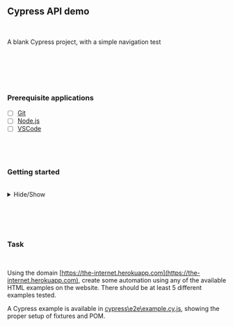 ## Cypress API demo

</br>

A blank Cypress project, with a simple navigation test

</br>

#

</br>

### Prerequisite applications

- [ ] [Git](https://git-scm.com/downloads)
- [ ] [Node.js](https://nodejs.org/en/download/)
- [ ] [VSCode](https://code.visualstudio.com/download)

#

</br>

### Getting started

</br>

<details>
    <summary>Hide/Show</summary>

1. Open a terminal, by navigating to "Terminal > New Terminal" along the top navigation bar.
   
   ![An image showing how to open a new terminal via the menu labelled "Terminal", and then by clicking "New Terminal"](images/open-terminal.png "Open a new terminal")
2. Once open, type the following command: "npm install", and press enter.
   
   ![An image showing the command "npm install" in the terminal](images/install.png "Install the required dependencies")
3. Open the *package.json* file in your folder hierarchy.   
   
   ![An image showing the folder hierarchy, where the "package.json" file has been highlighted](images/folders.png "Open the package.json file")

4. Identify the name of a *script* you want to run, in this case we will use "cypress"
   
   ![An image showing the contents of the "package.json" file, where the script "cypress" has been highlighted](images/script.png "Select a script")

5. In your terminal, type the following command: "npm run cypress", and press enter.
   
   ![An image showing the command "npm run cypress" in the terminal](images/run.png "Run the concurrent script")
</details>

</br>

#

</br>

### Task

</br>

Using the domain [https://the-internet.herokuapp.com](https://the-internet.herokuapp.com), create some automation using any of the available HTML examples on the website. There should be at least 5 different examples tested. 

A Cypress example is available in [cypress\e2e\example.cy.js](cypress\e2e\example.cy.js), showing the proper setup of fixtures and POM.